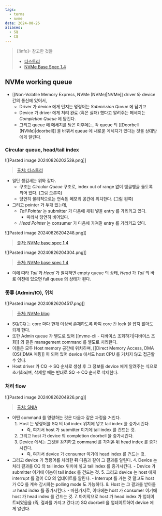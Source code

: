 ```yaml
---
tags:
  - terms
  - nvme
date: 2024-08-26
aliases:
  - SQ
  - CQ
---
```

> [!info]- 참고한 것들
> - [티스토리](https://kkikyul.tistory.com/28)
> - [NVMe Base Spec 1.4](https://nvmexpress.org/wp-content/uploads/NVM-Express-1_4-2019.06.10-Ratified.pdf)

## NVMe working queue

- [[Non-Volatile Memory Express, NVMe (NVMe)|NVMe]] driver 와 device 간의 통신에 있어서,
	- Driver 가 device 에게 던지는 명령어는 *Submission Queue* 에 담기고
	- Device 가 driver 에게 처리 완료 (혹은 실패) 했다고 알려주는 메세지는 *Completion Queue* 에 담긴다.
	- 그리고 queue 에 메세지를 담은 이후에는, 각 queue 의 [[Doorbell (NVMe)|doorbell]] 을 바꿔서 queue 에 새로운 메세지가 있다는 것을 상대방에게 알린다.

### Circular queue, head/tail index

![[Pasted image 20240826202539.png]]
> [출처: 티스토리](https://kkikyul.tistory.com/28)

- 일단 생김새는 위와 같다.
	- 구조는 *Circular Queue* 구조로, index out of range 없이 뱅글뱅글 돌도록 되어 있다. (그림 오른쪽)
	- 당연히 물리적으로는 연속된 메모리 공간에 위치한다. (그림 왼쪽)
- 그리고 pointer 가 두개 있는데,
	- *Tail Pointer* 는 submitter 가 다음에 채워 넣을 entry 를 가리키고 있다.
		- 따라서 당연히 비어있다.
	- *Head Pointer* 는 consumer 가 다음에 가져갈 entry 를 가리키고 있다.

![[Pasted image 20240826204248.png]]
> [출처: NVMe base spec 1.4](https://nvmexpress.org/wp-content/uploads/NVM-Express-1_4-2019.06.10-Ratified.pdf)

![[Pasted image 20240826204304.png]]
> [출처: NVMe base spec 1.4](https://nvmexpress.org/wp-content/uploads/NVM-Express-1_4-2019.06.10-Ratified.pdf)

- 이에 따라 *Tail* 과 *Head* 가 일치하면 empty queue 의 상태, *Head* 가 *Tail* 의 바로 이전에 있으면 full queue 의 상태가 된다.

### 종류 (Admin/IO), 위치

![[Pasted image 20240826204517.png]]
> [출처: NVMe blog](https://nvmexpress.org/base-nvm-express-part-one/)

- SQ/CQ 는 core 마다 한개 이상씩 존재하도록 하여 core 간 lock 을 잡지 않아도 되게 한다.
- 또한 Admin queue 가 별도로 있어 [[nvme-cli - 디바이스 조회하기|디바이스 조회]] 와 같은 management command 를 별도로 처리한다.
- 이들은 모두 Host memory 공간에 위치하며, [[Direct Memory Access, DMA (OS)|DMA 매핑]] 이 되어 있어 device 에서도 host CPU 를 거치지 않고 접근할 수 있다.
- Host driver 가 CQ -> SQ 순서로 생성 후 그 정보를 device 에게 알려주는 식으로 초기화되며, 삭제할 때는 반대로 SQ -> CQ 순서로 삭제한다.

### 처리 flow

![[Pasted image 20240826204926.png]]
> [출처: SNIA](https://www.snia.org/sites/default/orig/SDC2012/presentations/Solid_State/PaulLuse_NVM_Express.pdf)

- 어떤 command 를 명령하는 것은 다음과 같은 과정을 거친다.
	1. Host 는 명령어를 SQ 의 tail index 위치에 넣고 tail index 를 증가시킨다.
		- 즉, 여기서 host 가 submitter 이기에 tail index 를 건드는 것.
	2. 그리고 host 가 device 의 completion doorbell 을 증가시킨다.
	3. Device 에서는 그것을 감지하고 command 를 가져온 뒤 head index 를 증가시킨다.
		- 즉, 여기서 device 가 consumer 이기에 head index 를 건드는 것.
- 그리고 device 가 명령어를 처리한 뒤 다음과 같이 그 결과를 알린다.
	4. Device 는 처리 결과를 CQ 의 tail index 위치에 넣고 tail index 를 증가시킨다.
		- Device 가 submitter 이기에 이놈이 tail index 를 건드는 것.
	5. 그리고 device 는 host 에게 interrupt 를 걸어 CQ 의 업데이트를 알린다.
		- Interrupt 를 거는 것 말고도 host 가 CQ 를 계속 감시하는 polling mode 도 가능하다.
	6. Host 는 그 결과를 받아들고 head index 를 증가시킨다.
		- 마찬가지로, 이때에는 host 가 consumer 이기에 host 가 head index 를 건드는 것.
	7. 마지막으로 host 가 head index 가 업데이트되었음을 (즉, 결과를 가지고 갔다고) SQ doorbell 을 업데이트하여 device 에게 알린다.